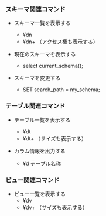 
### スキーマ関連コマンド

- スキーマ一覧を表示する
  - ¥dn
  - ¥dn+ （アクセス権も表示する）

- 現在のスキーマを表示する
  - select current_schema();

- スキーマを変更する
  - SET search_path = my_schema;

### テーブル関連コマンド

- テーブル一覧を表示する
  - ¥dt
  - ¥dt+ （サイズも表示する）

- カラム情報を出力する
  - ¥d テーブル名称

### ビュー関連コマンド

- ビュー一覧を表示する
  - ¥dv
  - ¥dv+ （サイズも表示する）
